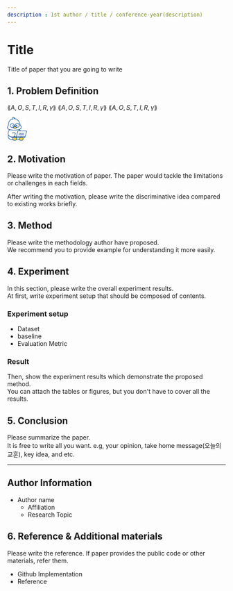 ```yaml
---
description : 1st author / title / conference-year(description)  
---
```


# **Title** 

Title of paper that you are going to write  

## **1. Problem Definition**  

$\lang A,O,S,T,I,R,\gamma \rang$
$\lang A,O,S,T,I,R,\gamma \rang$
$\lang A,O,S,T,I,R,\gamma \rang$

<img width='45' align='center' src='.gitbook/main/symbol.png'>  

## **2. Motivation**  

Please write the motivation of paper. The paper would tackle the limitations or challenges in each fields.

After writing the motivation, please write the discriminative idea compared to existing works briefly.


## **3. Method**  

Please write the methodology author have proposed.  
We recommend you to provide example for understanding it more easily.  

## **4. Experiment**  

In this section, please write the overall experiment results.  
At first, write experiment setup that should be composed of contents.  

### **Experiment setup**  
* Dataset  
* baseline  
* Evaluation Metric  

### **Result**  
Then, show the experiment results which demonstrate the proposed method.  
You can attach the tables or figures, but you don't have to cover all the results.  
  



## **5. Conclusion**  

Please summarize the paper.  
It is free to write all you want. e.g, your opinion, take home message(오늘의 교훈), key idea, and etc.

---  
## **Author Information**  

* Author name  
    * Affiliation  
    * Research Topic

## **6. Reference & Additional materials**  

Please write the reference. If paper provides the public code or other materials, refer them.  

* Github Implementation  
* Reference  

